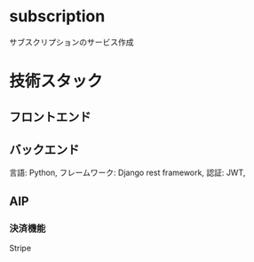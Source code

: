 # subscription
サブスクリプションのサービス作成


# 技術スタック
## フロントエンド


## バックエンド
言語: Python,
フレームワーク: Django rest framework,
認証: JWT,

## AIP
### 決済機能
Stripe
